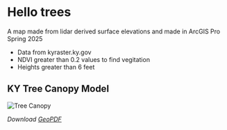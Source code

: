 # Hello trees

A map made from lidar derived surface elevations and made in ArcGIS Pro Spring 2025

* Data from kyraster.ky.gov
* NDVI greater than 0.2 values to find vegitation
* Heights greater than 6 feet

## KY Tree Canopy Model
![Tree Canopy](Tree-Canopy-Model.jpg)

*Download [GeoPDF](Tree-Canopy-Model.pdf)*